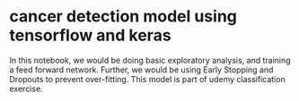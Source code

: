 # cancer detection model using tensorflow and keras
In this notebook, we would be doing basic exploratory analysis, and training a feed forward network. Further, we would be using Early Stopping and Dropouts to prevent over-fitting. This model is part of udemy classification exercise. 
